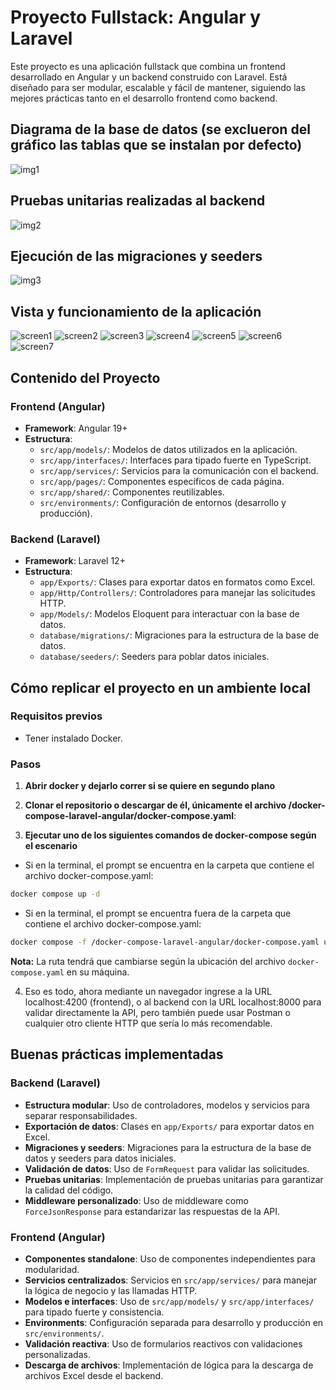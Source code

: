 # Proyecto Fullstack: Angular y Laravel

Este proyecto es una aplicación fullstack que combina un frontend desarrollado en Angular y un backend construido con Laravel. Está diseñado para ser modular, escalable y fácil de mantener, siguiendo las mejores prácticas tanto en el desarrollo frontend como backend.

## Diagrama de la base de datos (se exclueron del gráfico las tablas que se instalan por defecto)

![img1](images/mer.png)

## Pruebas unitarias realizadas al backend

![img2](images/test-backend.png)

## Ejecución de las migraciones y seeders

![img3](images/migrations.png)

## Vista y funcionamiento de la aplicación

![screen1](images/screen1.png)
![screen2](images/screen2.png)
![screen3](images/screen3.png)
![screen4](images/screen4.png)
![screen5](images/screen5.png)
![screen6](images/screen6.png)
![screen7](images/screen7.png)

## Contenido del Proyecto

### Frontend (Angular)

- **Framework**: Angular 19+
- **Estructura**:
  - `src/app/models/`: Modelos de datos utilizados en la aplicación.
  - `src/app/interfaces/`: Interfaces para tipado fuerte en TypeScript.
  - `src/app/services/`: Servicios para la comunicación con el backend.
  - `src/app/pages/`: Componentes específicos de cada página.
  - `src/app/shared/`: Componentes reutilizables.
  - `src/environments/`: Configuración de entornos (desarrollo y producción).

### Backend (Laravel)

- **Framework**: Laravel 12+
- **Estructura**:
  - `app/Exports/`: Clases para exportar datos en formatos como Excel.
  - `app/Http/Controllers/`: Controladores para manejar las solicitudes HTTP.
  - `app/Models/`: Modelos Eloquent para interactuar con la base de datos.
  - `database/migrations/`: Migraciones para la estructura de la base de datos.
  - `database/seeders/`: Seeders para poblar datos iniciales.

## Cómo replicar el proyecto en un ambiente local

### Requisitos previos

- Tener instalado Docker.

### Pasos

1. **Abrir docker y dejarlo correr si se quiere en segundo plano**

2. **Clonar el repositorio o descargar de él, únicamente el archivo /docker-compose-laravel-angular/docker-compose.yaml**:

3. **Ejecutar uno de los siguientes comandos de docker-compose según el escenario**

- Si en la terminal, el prompt se encuentra en la carpeta que contiene el archivo docker-compose.yaml:

```bash
docker compose up -d
```

- Si en la terminal, el prompt se encuentra fuera de la carpeta que contiene el archivo docker-compose.yaml:

```bash
docker compose -f /docker-compose-laravel-angular/docker-compose.yaml up -d
```

**Nota:** La ruta tendrá que cambiarse según la ubicación del archivo `docker-compose.yaml` en su máquina.

4. Eso es todo, ahora mediante un navegador ingrese a la URL localhost:4200 (frontend), o al backend con la URL localhost:8000 para validar directamente la API, pero también puede usar Postman o cualquier otro cliente HTTP que sería lo más recomendable.

## Buenas prácticas implementadas

### Backend (Laravel)

- **Estructura modular**: Uso de controladores, modelos y servicios para separar responsabilidades.
- **Exportación de datos**: Clases en `app/Exports/` para exportar datos en Excel.
- **Migraciones y seeders**: Migraciones para la estructura de la base de datos y seeders para datos iniciales.
- **Validación de datos**: Uso de `FormRequest` para validar las solicitudes.
- **Pruebas unitarias**: Implementación de pruebas unitarias para garantizar la calidad del código.
- **Middleware personalizado**: Uso de middleware como `ForceJsonResponse` para estandarizar las respuestas de la API.

### Frontend (Angular)

- **Componentes standalone**: Uso de componentes independientes para modularidad.
- **Servicios centralizados**: Servicios en `src/app/services/` para manejar la lógica de negocio y las llamadas HTTP.
- **Modelos e interfaces**: Uso de `src/app/models/` y `src/app/interfaces/` para tipado fuerte y consistencia.
- **Environments**: Configuración separada para desarrollo y producción en `src/environments/`.
- **Validación reactiva**: Uso de formularios reactivos con validaciones personalizadas.
- **Descarga de archivos**: Implementación de lógica para la descarga de archivos Excel desde el backend.
